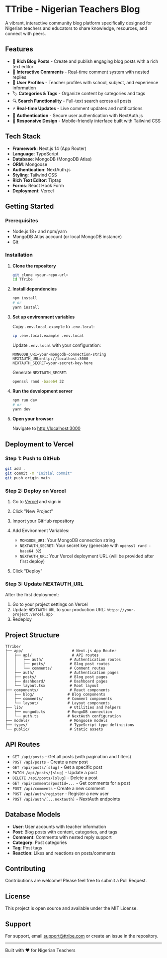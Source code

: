 # TTribe - Nigerian Teachers Blog

A vibrant, interactive community blog platform specifically designed for Nigerian teachers and educators to share knowledge, resources, and connect with peers.

## Features

- 📝 **Rich Blog Posts** - Create and publish engaging blog posts with a rich text editor
- 💬 **Interactive Comments** - Real-time comment system with nested replies
- 👥 **User Profiles** - Teacher profiles with school, subject, and experience information
- 🏷️ **Categories & Tags** - Organize content by categories and tags
- 🔍 **Search Functionality** - Full-text search across all posts
- ⚡ **Real-time Updates** - Live comment updates and notifications
- 🔐 **Authentication** - Secure user authentication with NextAuth.js
- 📱 **Responsive Design** - Mobile-friendly interface built with Tailwind CSS

## Tech Stack

- **Framework**: Next.js 14 (App Router)
- **Language**: TypeScript
- **Database**: MongoDB (MongoDB Atlas)
- **ORM**: Mongoose
- **Authentication**: NextAuth.js
- **Styling**: Tailwind CSS
- **Rich Text Editor**: Tiptap
- **Forms**: React Hook Form
- **Deployment**: Vercel

## Getting Started

### Prerequisites

- Node.js 18+ and npm/yarn
- MongoDB Atlas account (or local MongoDB instance)
- Git

### Installation

1. **Clone the repository**
   ```bash
   git clone <your-repo-url>
   cd TTribe
   ```

2. **Install dependencies**
   ```bash
   npm install
   # or
   yarn install
   ```

3. **Set up environment variables**
   
   Copy `.env.local.example` to `.env.local`:
   ```bash
   cp .env.local.example .env.local
   ```

   Update `.env.local` with your configuration:
   ```env
   MONGODB_URI=your-mongodb-connection-string
   NEXTAUTH_URL=http://localhost:3000
   NEXTAUTH_SECRET=your-secret-key-here
   ```

   Generate `NEXTAUTH_SECRET`:
   ```bash
   openssl rand -base64 32
   ```

4. **Run the development server**
   ```bash
   npm run dev
   # or
   yarn dev
   ```

5. **Open your browser**
   
   Navigate to [http://localhost:3000](http://localhost:3000)

## Deployment to Vercel

### Step 1: Push to GitHub

```bash
git add .
git commit -m "Initial commit"
git push origin main
```

### Step 2: Deploy on Vercel

1. Go to [Vercel](https://vercel.com) and sign in
2. Click "New Project"
3. Import your GitHub repository
4. Add Environment Variables:
   - `MONGODB_URI`: Your MongoDB connection string
   - `NEXTAUTH_SECRET`: Your secret key (generate with `openssl rand -base64 32`)
   - `NEXTAUTH_URL`: Your Vercel deployment URL (will be provided after first deploy)

5. Click "Deploy"

### Step 3: Update NEXTAUTH_URL

After the first deployment:
1. Go to your project settings on Vercel
2. Update `NEXTAUTH_URL` to your production URL: `https://your-project.vercel.app`
3. Redeploy

## Project Structure

```
TTribe/
├── app/                      # Next.js App Router
│   ├── api/                  # API routes
│   │   ├── auth/            # Authentication routes
│   │   ├── posts/           # Blog post routes
│   │   └── comments/        # Comment routes
│   ├── auth/                # Authentication pages
│   ├── posts/               # Blog post pages
│   ├── dashboard/           # Dashboard pages
│   └── layout.tsx           # Root layout
├── components/              # React components
│   ├── blog/               # Blog components
│   ├── comments/           # Comment components
│   └── layout/             # Layout components
├── lib/                     # Utilities and helpers
│   ├── mongodb.ts          # MongoDB connection
│   └── auth.ts             # NextAuth configuration
├── models/                  # Mongoose models
├── types/                   # TypeScript type definitions
└── public/                  # Static assets
```

## API Routes

- `GET /api/posts` - Get all posts (with pagination and filters)
- `POST /api/posts` - Create a new post
- `GET /api/posts/[slug]` - Get a specific post
- `PATCH /api/posts/[slug]` - Update a post
- `DELETE /api/posts/[slug]` - Delete a post
- `GET /api/comments?postId=...` - Get comments for a post
- `POST /api/comments` - Create a new comment
- `POST /api/auth/register` - Register a new user
- `POST /api/auth/[...nextauth]` - NextAuth endpoints

## Database Models

- **User**: User accounts with teacher information
- **Post**: Blog posts with content, categories, and tags
- **Comment**: Comments with nested reply support
- **Category**: Post categories
- **Tag**: Post tags
- **Reaction**: Likes and reactions on posts/comments

## Contributing

Contributions are welcome! Please feel free to submit a Pull Request.

## License

This project is open source and available under the MIT License.

## Support

For support, email support@ttribe.com or create an issue in the repository.

---

Built with ❤️ for Nigerian Teachers
